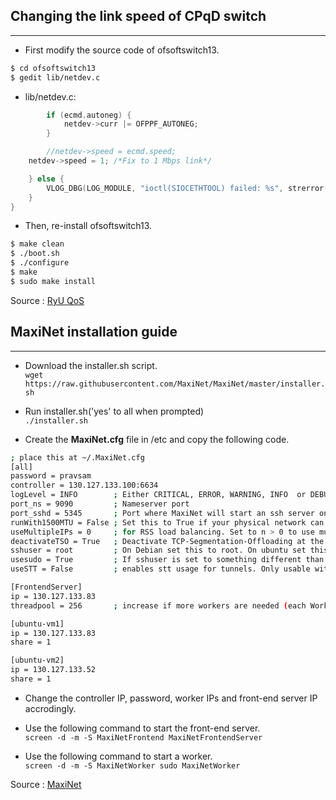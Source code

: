 ## Changing the link speed of CPqD switch

------------

- First modify the source code of ofsoftswitch13.
```bash
$ cd ofsoftswitch13
$ gedit lib/netdev.c
```

- lib/netdev.c:
```c
        if (ecmd.autoneg) {
            netdev->curr |= OFPPF_AUTONEG;
        }

        //netdev->speed = ecmd.speed;
	netdev->speed = 1; /*Fix to 1 Mbps link*/

    } else {
        VLOG_DBG(LOG_MODULE, "ioctl(SIOCETHTOOL) failed: %s", strerror(errno));
    }
}
```
- Then, re-install ofsoftswitch13.

```bash
$ make clean
$ ./boot.sh
$ ./configure
$ make
$ sudo make install
```
Source : [RyU QoS](https://osrg.github.io/ryu-book/en/html/rest_qos.html "RyU QoS")

## MaxiNet installation guide

------------

- Download the installer.sh script.<br>
`wget https://raw.githubusercontent.com/MaxiNet/MaxiNet/master/installer.sh`

- Run installer.sh('yes' to all when prompted)<br>
`./installer.sh`

- Create the **MaxiNet.cfg** file in /etc and copy the following code.

```bash
; place this at ~/.MaxiNet.cfg
[all]
password = pravsam
controller = 130.127.133.100:6634
logLevel = INFO        ; Either CRITICAL, ERROR, WARNING, INFO  or DEBUG
port_ns = 9090         ; Nameserver port
port_sshd = 5345       ; Port where MaxiNet will start an ssh server on each worker
runWith1500MTU = False ; Set this to True if your physical network can not handle MTUs >1500.
useMultipleIPs = 0     ; for RSS load balancing. Set to n > 0 to use multiple IP addresses per worker. More information on this feature can be found at MaxiNets github Wiki.
deactivateTSO = True   ; Deactivate TCP-Segmentation-Offloading at the emulated hosts.
sshuser = root         ; On Debian set this to root. On ubuntu set this to user which can do passwordless sudo
usesudo = True         ; If sshuser is set to something different than root set this to True.
useSTT = False         ; enables stt usage for tunnels. Only usable with OpenVSwitch. Bandwithlimitations etc do not work on STT tunnels!

[FrontendServer]
ip = 130.127.133.83
threadpool = 256       ; increase if more workers are needed (each Worker requires 2 threads on the FrontendServer)

[ubuntu-vm1]
ip = 130.127.133.83
share = 1

[ubuntu-vm2]
ip = 130.127.133.52
share = 1
```

- Change the controller IP, password, worker IPs and front-end server IP accrodingly.

- Use the following command to start the front-end server.<br>
`screen -d -m -S MaxiNetFrontend MaxiNetFrontendServer`

- Use the following command to start a worker.<br>
`screen -d -m -S MaxiNetWorker sudo MaxiNetWorker`

Source : [MaxiNet](https://maxinet.github.io/ "MaxiNet")

